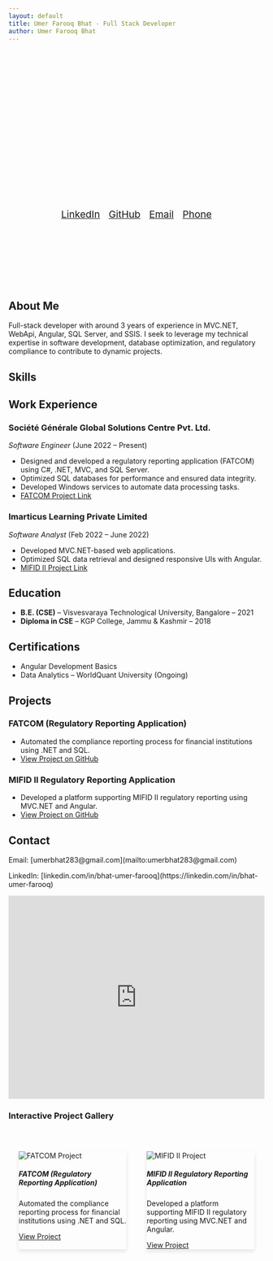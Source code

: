 ```yaml
---
layout: default
title: Umer Farooq Bhat - Full Stack Developer
author: Umer Farooq Bhat
---
```


<header class="hero">
  <div class="hero-content">
    <h1 class="animate__animated animate__fadeIn">Umer Farooq Bhat</h1>
    <p class="animate__animated animate__fadeIn">Full Stack Developer</p>
    <div class="social-links">
      <a href="https://linkedin.com/in/bhat-umer-farooq/" target="_blank">LinkedIn</a> |
      <a href="https://github.com/umer494" target="_blank">GitHub</a> |
      <a href="mailto:umerbhat283@gmail.com">Email</a> |
      <a href="tel:+7889662629">Phone</a>
    </div>
  </div>
</header>

## About Me

<p class="animate__animated animate__fadeIn animate__delay-1s">Full-stack developer with around 3 years of experience in MVC.NET, WebApi, Angular, SQL Server, and SSIS. I seek to leverage my technical expertise in software development, database optimization, and regulatory compliance to contribute to dynamic projects.</p>

## Skills

<div class="skills-container">
  <canvas id="skillsChart" width="400" height="400"></canvas>
  <script src="https://cdn.jsdelivr.net/npm/chart.js"></script>
  <script>
    var ctx = document.getElementById('skillsChart').getContext('2d');
    var skillsChart = new Chart(ctx, {
      type: 'pie',
      data: {
        labels: ['C#', 'Angular', '.NET Framework', 'SQL Server', 'SSIS'],
        datasets: [{
          label: 'Skills Proficiency',
          data: [90, 85, 80, 75, 70],
          backgroundColor: ['#ff5733', '#33c4ff', '#33ff8d', '#ff33c4', '#c4ff33'],
          borderColor: ['#ff5733', '#33c4ff', '#33ff8d', '#ff33c4', '#c4ff33'],
          borderWidth: 1
        }]
      },
      options: {
        responsive: true,
        plugins: {
          legend: {
            position: 'top',
          },
          tooltip: {
            callbacks: {
              label: function(tooltipItem) {
                return tooltipItem.label + ': ' + tooltipItem.raw + '%';
              }
            }
          }
        }
      }
    });
  </script>
</div>

## Work Experience

### Société Générale Global Solutions Centre Pvt. Ltd.

_Software Engineer_ (June 2022 – Present)

- Designed and developed a regulatory reporting application (FATCOM) using C#, .NET, MVC, and SQL Server.
- Optimized SQL databases for performance and ensured data integrity.
- Developed Windows services to automate data processing tasks.
- [FATCOM Project Link](https://github.com/umer494/FATCOM)

### Imarticus Learning Private Limited

_Software Analyst_ (Feb 2022 – June 2022)

- Developed MVC.NET-based web applications.
- Optimized SQL data retrieval and designed responsive UIs with Angular.
- [MIFID II Project Link](https://github.com/umer494/MIFID-II)

## Education

- **B.E. (CSE)** – Visvesvaraya Technological University, Bangalore – 2021
- **Diploma in CSE** – KGP College, Jammu & Kashmir – 2018

## Certifications

- Angular Development Basics
- Data Analytics – WorldQuant University (Ongoing)

## Projects

### FATCOM (Regulatory Reporting Application)

- Automated the compliance reporting process for financial institutions using .NET and SQL.
- [View Project on GitHub](https://github.com/umer494/FATCOM)

### MIFID II Regulatory Reporting Application

- Developed a platform supporting MIFID II regulatory reporting using MVC.NET and Angular.
- [View Project on GitHub](https://github.com/umer494/MIFID-II)

## Contact

<p>Email: [umerbhat283@gmail.com](mailto:umerbhat283@gmail.com)</p>
<p>LinkedIn: [linkedin.com/in/bhat-umer-farooq](https://linkedin.com/in/bhat-umer-farooq)</p>

<iframe 
  src="https://www.google.co.in/maps/embed?pb=!1m18!1m12!1m3!1d3770.993046379835!2d77.7350414!3d12.9822748!2m3!1f0!2f0!3f0!3m2!1i1024!2i768!4f13.1!3m3!1m2!1s0x3bae11fb09d2ccbb%3A0xab0202f98780fca7!2sSociete%20Generale%20Global%20Solution%20Center!5e0!3m2!1sen!2sin!4v1672185123430!5m2!1sen!2sin"
  width="100%" 
  height="400" 
  style="border:0;" 
  allowfullscreen="" 
  loading="lazy">
</iframe>

### Interactive Project Gallery

<div class="project-gallery">
  <div class="card">
    <img src="https://th.bing.com/th/id/OIP.EIy2mmEmIZ0L7Qs6SO4rJgHaEP?w=306&h=180&c=7&r=0&o=5&dpr=1.3&pid=1.7" class="card-img-top" alt="FATCOM Project">
    <div class="card-body">
      <h5 class="card-title">FATCOM (Regulatory Reporting Application)</h5>
      <p class="card-text">Automated the compliance reporting process for financial institutions using .NET and SQL.</p>
      <a href="https://github.com/umer494/FATCOM" class="btn btn-primary">View Project</a>
    </div>
  </div>

  <div class="card">
    <img src="https://th.bing.com/th/id/OIP.jrveRqbIorZKEZiwGGQ-LAHaEG?w=321&h=180&c=7&r=0&o=5&dpr=1.3&pid=1.7" class="card-img-top" alt="MIFID II Project">
    <div class="card-body">
      <h5 class="card-title">MIFID II Regulatory Reporting Application</h5>
      <p class="card-text">Developed a platform supporting MIFID II regulatory reporting using MVC.NET and Angular.</p>
      <a href="https://github.com/umer494/MIFID-II" class="btn btn-primary">View Project</a>
    </div>
  </div>
</div>

<script>
  document.querySelectorAll('.project-gallery .card').forEach(card => {
    card.addEventListener('mouseenter', function() {
      card.style.transform = "scale(1.05)";
      card.style.transition = "transform 0.3s ease";
    });
    card.addEventListener('mouseleave', function() {
      card.style.transform = "scale(1)";
    });
  });
</script>

<style>
.hero {
  background: url('C:\Users\Admin\Downloads\Portfolo2024\umer494.github.io\Images\Photograph.jpeg') no-repeat center center fixed;
  background-size: cover;
  text-align: center;
  color: white;
  padding: 100px 20px;
}

.hero h1 {
  font-size: 3rem;
  animation: fadeIn 2s ease-in-out;
}

.hero p {
  font-size: 1.5rem;
  animation: fadeIn 3s ease-in-out;
}

.hero .social-links {
  margin-top: 20px;
  font-size: 1.2rem;
}

.card {
  border: none;
  box-shadow: 0 4px 8px rgba(0, 0, 0, 0.1);
  transition: transform 0.3s ease;
}

.card:hover {
  transform: scale(1.05);
}

.project-gallery {
  display: flex;
  justify-content: space-around;
  margin-top: 40px;
}

.project-gallery .card {
  width: 45%;
  margin: 20px;
}

@keyframes fadeIn {
  from { opacity: 0; }
  to { opacity: 1; }
}

@media screen and (max-width: 768px) {
  .hero {
    padding: 50px 20px;
  }
  .hero h1 {
    font-size: 2rem;
  }
  .project-gallery {
    flex-direction: column;
    align-items: center;
  }
  .project-gallery .card {
    width: 90%;
    margin: 10px 0;
  }
}
</style>
